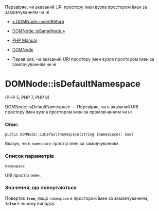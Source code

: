 Перевіряє, чи вказаний URI простору імен вузла простором імен за замовчуванням чи ні

-   [« DOMNode::insertBefore](domnode.insertbefore.md)
    
-   [DOMNode::isSameNode »](domnode.issamenode.md)
    
-   [PHP Manual](index.md)
    
-   [DOMNode](class.domnode.md)
    
-   Перевіряє, чи вказаний URI простору імен вузла простором імен за замовчуванням чи ні
    

# DOMNode::isDefaultNamespace

(PHP 5, PHP 7, PHP 8)

DOMNode::isDefaultNamespace — Перевіряє, чи є вказаний URI простору імен вузла простором імен за промовчанням чи ні

### Опис

```methodsynopsis
public DOMNode::isDefaultNamespace(string $namespace): bool
```

Вказує, чи є `namespace` простір імен за замовчуванням.

### Список параметрів

`namespace`

URI простір імен.

### Значення, що повертаються

Повертає **`true`**, якщо `namespace` є простором імен за замовчуванням, **`false`** в іншому випадку.